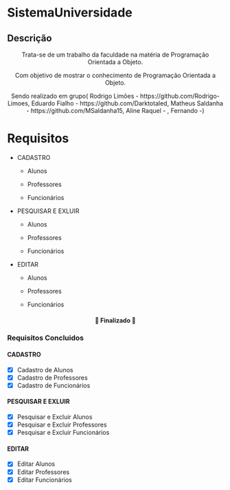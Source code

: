 # SistemaUniversidade
## Descrição 
<p align="center">Trata-se de um trabalho da faculdade na matéria de Programação Orientada a Objeto.</p>
<p align="center">Com objetivo de mostrar o conhecimento de Programação Orientada a Objeto.</p>
<p align="center">Sendo realizado em grupo( Rodrigo Limões - https://github.com/Rodrigo-Limoes, Eduardo Fialho - https://github.com/Darktotaled, Matheus Saldanha - https://github.com/MSaldanha15, 
Aline Raquel - , Fernando -)</p>

# Requisitos


<!--ts-->
* CADASTRO
  * Alunos
 
  * Professores
 
  * Funcionários
* PESQUISAR E EXLUIR
  * Alunos
  
  * Professores
  
  * Funcionários
  
* EDITAR
  * Alunos
  
  * Professores
  
  * Funcionários
<!--te-->

<h4 align="center"> 
	🚧  Finalizado  🚧
</h4>

### Requisitos Concluidos
#### CADASTRO
- [x] Cadastro de Alunos
- [x] Cadastro de Professores
- [x] Cadastro de Funcionários
#### PESQUISAR E EXLUIR
- [x] Pesquisar e Excluir Alunos
- [x] Pesquisar e Excluir Professores
- [x] Pesquisar e Excluir Funcionários
#### EDITAR
- [x] Editar Alunos
- [x] Editar Professores
- [x] Editar Funcionários
